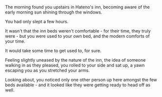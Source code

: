 The morning found you upstairs in Hateno's inn, becoming aware of the early morning sun shining through the windows. 

You had only slept a few hours.

It wasn't that the inn beds weren't comfortable - for their time, they truly were - but you were used to your own bed, and the modern comforts of your time.

It would take some time to get used to, for sure.

Feeling slightly uneased by the nature of the inn, the idea of someone walking in as they pleased, you rolled to your side and sat up, a yawn escaping you as you stretched your arms.

Looking about, you noticed only one other person up here amongst the few beds available - and it looked like they were getting ready to head off as well.